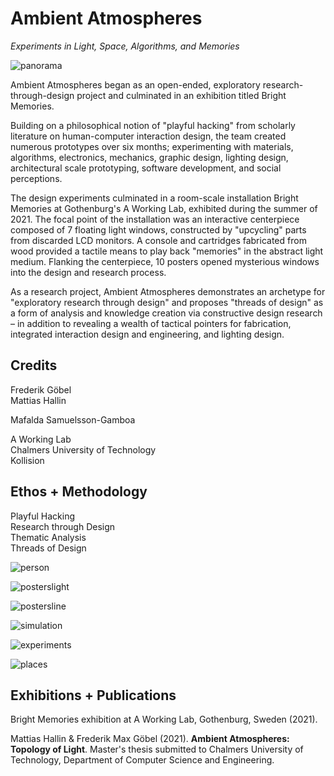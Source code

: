 # **Ambient Atmospheres**

*Experiments in Light, Space, Algorithms, and Memories*

![panorama](https://user-images.githubusercontent.com/1661078/136187547-0304da60-47a8-4f7e-83c9-e8612cbb82f6.png)

Ambient Atmospheres began as an open-ended, exploratory research-through-design project and culminated in an exhibition titled Bright Memories.

Building on a philosophical notion of "playful hacking" from scholarly literature on human-computer interaction design, the team created numerous prototypes over six months; experimenting with materials, algorithms, electronics, mechanics, graphic design, lighting design, architectural scale prototyping, software development, and social perceptions.

The design experiments culminated in a room-scale installation Bright Memories at Gothenburg's A Working Lab, exhibited during the summer of 2021. The focal point of the installation was an interactive centerpiece composed of 7 floating light windows, constructed by "upcycling" parts from discarded LCD monitors. A console and cartridges fabricated from wood provided a tactile means to play back "memories" in the abstract light medium. Flanking the centerpiece, 10 posters opened mysterious windows into the design and research process.

As a research project, Ambient Atmospheres demonstrates an archetype for "exploratory research through design" and proposes "threads of design" as a form of analysis and knowledge creation via constructive design research – in addition to revealing a wealth of tactical pointers for fabrication, integrated interaction design and engineering, and lighting design.

## **Credits**

Frederik Göbel  
Mattias Hallin  

Mafalda Samuelsson-Gamboa

A Working Lab  
Chalmers University of Technology  
Kollision  

## **Ethos** + **Methodology**

Playful Hacking  
Research through Design    
Thematic Analysis  
Threads of Design

![person](https://user-images.githubusercontent.com/1661078/136030946-a54acaf8-7f6a-4306-bbc2-b1d43f3477eb.png)

![posterslight](https://user-images.githubusercontent.com/1661078/136188515-7f7870c0-d55f-439f-9964-facddce66343.png)

![postersline](https://user-images.githubusercontent.com/1661078/136188551-54bac741-ecb3-4f2b-8e6c-af539f930a73.png)

![simulation](https://user-images.githubusercontent.com/1661078/136190267-b1db40c1-2635-43a7-9a19-ceeb84e17197.png)

![experiments](https://user-images.githubusercontent.com/1661078/136194668-69e760b3-8f46-4ce6-b12b-caa0695b080d.png)

![places](https://user-images.githubusercontent.com/1661078/136194204-8925ac3f-6c1d-4f7b-af19-46e69ec7b2ad.png)

## **Exhibitions** + **Publications**

Bright Memories exhibition at A Working Lab, Gothenburg, Sweden (2021).

Mattias Hallin & Frederik Max Göbel (2021). **Ambient Atmospheres: Topology of Light**. Master's thesis submitted to Chalmers University of Technology, Department of Computer Science and Engineering.
